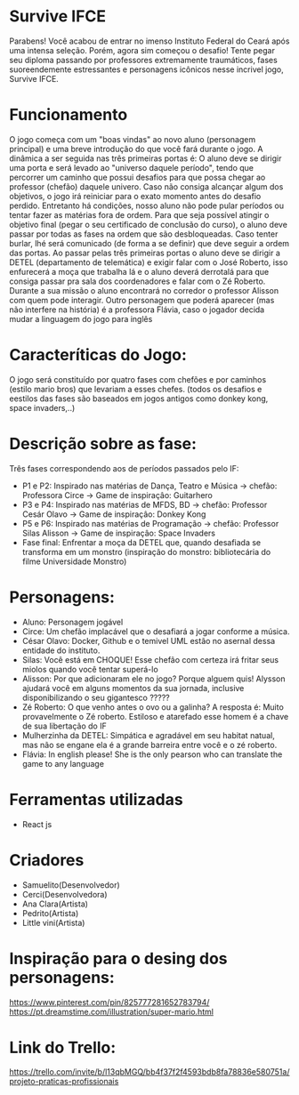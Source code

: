 # Survive IFCE
Parabens! Você acabou de entrar no imenso Instituto Federal do Ceará após uma intensa seleção. Porém, agora sim começou o desafio! Tente pegar seu diploma passando por professores extremamente traumáticos, fases suoreendemente estressantes e personagens icônicos nesse incrivel jogo, Survive IFCE.

# Funcionamento
O jogo começa com um "boas vindas" ao novo aluno (personagem principal) e uma breve introdução do que você fará durante o jogo. A dinâmica a ser seguida nas três primeiras portas é: O aluno deve se dirigir uma porta e será levado ao "universo daquele período", tendo que percorrer um caminho que possui desafios para que possa chegar ao professor (chefão) daquele univero. Caso não consiga alcançar algum dos objetivos, o jogo irá reiniciar para o exato momento antes do desafio perdido. Entretanto há condições, nosso aluno não pode pular períodos ou tentar fazer as matérias fora de ordem. Para que seja possível atingir o objetivo final (pegar o seu certificado de conclusão do curso), o aluno deve passar por todas as fases na ordem que são desbloqueadas. Caso tenter burlar, lhé será comunicado (de forma a se definir) que deve seguir a ordem das portas. Ao passar pelas três primeiras portas o aluno deve se dirigir a DETEL (departamento de telemática) e exigir falar com o José Roberto, isso enfurecerá a moça que trabalha lá e o aluno deverá derrotalá para que consiga passar pra sala dos coordenadores e falar com o Zé Roberto. Durante a sua missão o aluno encontrará no corredor o professor Alisson com quem pode interagir. Outro personagem que poderá aparecer (mas não interfere na história) é a professora Flávia, caso o jogador decida mudar a linguagem do jogo para inglês

# Caracteríticas do Jogo:
O jogo será constituído por quatro fases com chefões e por caminhos (estilo mario bros) que levariam a esses chefes.
(todos os desafios e eestilos das fases são baseados em jogos antigos como donkey kong, space invaders,..)

# Descrição sobre as fase:
  Três fases correspondendo aos de períodos passados pelo IF:
- P1 e P2: Inspirado nas matérias de Dança, Teatro e Música -> chefão: Professora Circe -> Game de inspiraçâo: Guitarhero
- P3 e P4: Inspirado nas matérias de MFDS, BD -> chefão: Professor Cesár Olavo -> Game de inspiraçâo: Donkey Kong
- P5 e P6: Inspirado nas matérias de Programação -> chefão: Professor Silas Alisson -> Game de inspiraçâo: Space Invaders
- Fase final:
  Enfrentar a moça da DETEL que, quando desafiada se transforma em um monstro (inspiração do monstro: bibliotecária do filme Universidade Monstro)
  
# Personagens:
- Aluno: Personagem jogável 
- Circe: Um chefão implacável que o desafiará a jogar conforme a música.
- César Olavo: Docker, Github e o temivel UML estão no asernal dessa entidade do instituto.
- Silas: Você está em CHOQUE! Esse chefão com certeza irá fritar seus miolos quando você tentar superá-lo
- Alisson: Por que adicionaram ele no jogo? Porque alguem quis! Alysson ajudará você em alguns momentos da sua jornada, inclusive disponibilizando o seu gigantesco ?????
- Zé Roberto: O que venho antes o ovo ou a galinha? A resposta é: Muito provavelmente o Zé roberto. Estiloso e atarefado esse homem é a chave de sua libertação do IF
- Mulherzinha da DETEL: Simpática e agradável em seu habitat natual, mas não se engane ela é a grande barreira entre você e o zé roberto.
- Flávia: In english please! She is the only pearson who can translate the game to any language

# Ferramentas utilizadas
- React js

# Criadores
- Samuelito(Desenvolvedor)
- Cerci(Desenvolvedora)
- Ana Clara(Artista)
- Pedrito(Artista)
- Little vini(Artista)

# Inspiração para o desing dos personagens:
https://www.pinterest.com/pin/825777281652783794/
https://pt.dreamstime.com/illustration/super-mario.html

# Link do Trello:
https://trello.com/invite/b/l13qbMGQ/bb4f37f2f4593bdb8fa78836e580751a/projeto-praticas-profissionais

